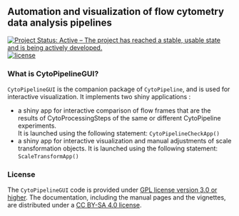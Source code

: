 ## Automation and visualization of flow cytometry data analysis pipelines

[![Project Status: Active – The project has reached a stable, usable state and is being actively developed.](https://www.repostatus.org/badges/latest/active.svg)](https://www.repostatus.org/#active)
[![license](https://img.shields.io/badge/license-GPL3.0-blue)](https://opensource.org/licenses/GPL-3.0)

### What is CytoPipelineGUI?

`CytoPipelineGUI` is the companion package of `CytoPipeline`, and is used for
interactive visualization. It implements two shiny applications :
- a shiny app for interactive comparison of flow frames that are the results 
of CytoProcessingSteps of the same or different CytoPipeline experiments.  
It is launched using the following statement: `CytoPipelineCheckApp()`  
- a shiny app for interactive visualization and manual adjustments of scale 
transformation objects. It is launched using the following statement: 
`ScaleTransformApp()` 

### License

The `CytoPipelineGUI` code is provided under [GPL license version 3.0 or 
higher](https://opensource.org/licenses/GPL-3.0). The documentation, 
including the manual pages and the vignettes, are distributed under a [CC BY-SA 
4.0 license](https://creativecommons.org/licenses/by-sa/4.0/).
